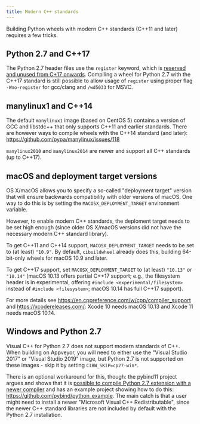 ```yaml
---
title: Modern C++ standards
---
```


Building Python wheels with modern C++ standards (C++11 and later) requires a few tricks.


## Python 2.7 and C++17

The Python 2.7 header files use the `register` keyword, which is [reserved and unused from C+17 onwards](https://en.cppreference.com/w/cpp/keyword/register). Compiling a wheel for Python 2.7 with the C++17 standard is still possible to allow usage of `register` using proper flag `-Wno-register` for gcc/clang and `/wd5033` for MSVC.

## manylinux1 and C++14
The default `manylinux1` image (based on CentOS 5) contains a version of GCC and libstdc++ that only supports C++11 and earlier standards. There are however ways to compile wheels with the C++14 standard (and later): https://github.com/pypa/manylinux/issues/118

`manylinux2010` and `manylinux2014` are newer and support all C++ standards (up to C++17).

## macOS and deployment target versions

OS X/macOS allows you to specify a so-called "deployment target" version that will ensure backwards compatibility with older versions of macOS. One way to do this is by setting the `MACOSX_DEPLOYMENT_TARGET` environment variable.

However, to enable modern C++ standards, the deploment target needs to be set high enough (since older OS X/macOS versions did not have the necessary modern C++ standard library).

To get C++11 and C++14 support, `MACOSX_DEPLOYMENT_TARGET` needs to be set to (at least) `"10.9"`. By default, `cibuildwheel` already does this, building 64-bit-only wheels for macOS 10.9 and later.

To get C++17 support, set `MACOSX_DEPLOYMENT_TARGET` to (at least) `"10.13"` or `"10.14"` (macOS 10.13 offers partial C++17 support; e.g., the filesystem header is in experimental, offering `#include <experimental/filesystem>` instead of `#include <filesystem>`; macOS 10.14 has full C++17 support).

For more details see https://en.cppreference.com/w/cpp/compiler_support and https://xcodereleases.com/: Xcode 10 needs macOS 10.13 and Xcode 11 needs macOS 10.14.

## Windows and Python 2.7

Visual C++ for Python 2.7 does not support modern standards of C++. When building on Appveyor, you will need to either use the "Visual Studio 2017" or "Visual Studio 2019" image, but Python 2.7 is not supported on these images - skip it by setting `CIBW_SKIP=cp27-win*`.

There is an optional workaround for this, though: the pybind11 project argues and shows that it is [possible to compile Python 2.7 extension with a newer compiler](https://pybind11.readthedocs.io/en/stable/faq.html#working-with-ancient-visual-studio-2008-builds-on-windows) and has an example project showing how to do this: https://github.com/pybind/python_example. The main catch is that a user might need to install a newer "Microsoft Visual C++ Redistributable", since the newer C++ standard libraries are not included by default with the Python 2.7 installation.
